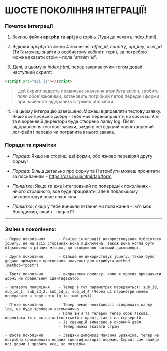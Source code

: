 # ШОСТЕ ПОКОЛІННЯ ІНТЕГРАЦІЇ!

### Початок інтеграції

1. Закинь файли **api.php** та **api.js** в корінь (Туди де лежить index.html).

1. Відкрий _api.php_ та зміни 4 значення: _offer_id_, _country_, _api_key_, _user_id_ (Ти їх можеш знайти в особистому кабінеті тери), за потребою можна вказати стрім - поле '_stream_id_'.

3. Далі, в цьому ж _index.html_, перед закриваючим теґом </body> додай наступний скрипт:
 
 ```html
 <script src="api.js"></script>
 ```
> Цей скрипт задасть правильне значення атрибута action, зробить поля обов'язковими, встановить потрібний петод передачі форми і при наявності відправить в трекер utm мітки.



4. На цьому інтеграцію завершено. Можеш відправляти тестову заявку. Якщо все пройшло добре - тебе має перенаправити на success.html та в кореневій директорії буде створено папку log. Після відправлення тестової заявки, зайди в неї відкрий новостворений лог-файл і перевір чи потрапита в нього заявка.

### Поради та примітки

- _Порада_:		Якщо на сторінці дві форми, обо'язково перевіряй другу форму!

- _Порада_: 	Більш детально про форму та її атрибути можеш прочитати за посиланням - https://css.in.ua/html/tag/form

- _Примітка_:	Якщо ти вже інтегрований по попередніх поколіннях - нічого страшного, все буде працювати, але в подальшому використовуй нове покоління.

- _Примітка_:	якщо у тебе виникли питання чи побажання - ім'я моє Володимир, скайп - nagard11

----------

### Зміни в поколіннях:

    - Перше поколіннях      - Раніше інтеграції використовували бібліотеку jquery, не на всіх сторінках вона підключена. Також вона могла бути підключена в різних місцях, що створювало вагомий дискомфорт.

    - Друге покоління       - більше не використовує jquery. Також було додано примусове просвоєння значення для атрибута method (method="post")

    - Третє покоління       - виправлено помилку, коли я просив призначити формі не правильний ідентифікатор.

    - Четверте покоління    - Тепер в ґет параметрах передаються: sub_id, sub_id_1, sub_id_2, sub_id_3, sub_id_4 (Через ці параметри можеш передавати в теру слік_ід та інші речі).

    - П'яте покоління       - Тепер немає неохідності створювати папку log, це буде зроблено автомачично.
                            - Поля ім'я та телефон тепер обов'язкові, перевірка їх є як на клієнстській стороні, так і на серверній.
                            - Js сценарій винесено в окремий файл.
                            - Тепер можна вказати стрім
                            
    - Шосте покоління       - Завдяки допомозі Максима Бражніка, тепер не потрібно присвоювати жодних ідентифікаторів формам. Скрипт сам знайде всі форми і зробить все, що потрібно.


